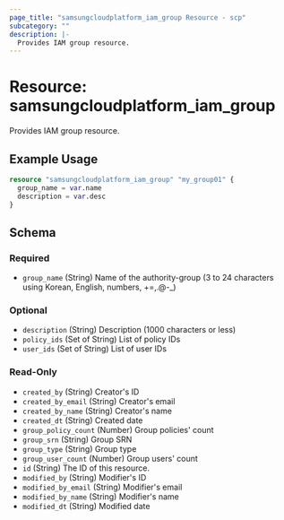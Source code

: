 ```yaml
---
page_title: "samsungcloudplatform_iam_group Resource - scp"
subcategory: ""
description: |-
  Provides IAM group resource.
---
```


# Resource: samsungcloudplatform_iam_group

Provides IAM group resource.


## Example Usage

```terraform
resource "samsungcloudplatform_iam_group" "my_group01" {
  group_name = var.name
  description = var.desc
}
```

<!-- schema generated by tfplugindocs -->
## Schema

### Required

- `group_name` (String) Name of the authority-group (3 to 24 characters using Korean, English, numbers, +=,.@-_)

### Optional

- `description` (String) Description (1000 characters or less)
- `policy_ids` (Set of String) List of policy IDs
- `user_ids` (Set of String) List of user IDs

### Read-Only

- `created_by` (String) Creator's ID
- `created_by_email` (String) Creator's email
- `created_by_name` (String) Creator's name
- `created_dt` (String) Created date
- `group_policy_count` (Number) Group policies' count
- `group_srn` (String) Group SRN
- `group_type` (String) Group type
- `group_user_count` (Number) Group users' count
- `id` (String) The ID of this resource.
- `modified_by` (String) Modifier's ID
- `modified_by_email` (String) Modifier's email
- `modified_by_name` (String) Modifier's name
- `modified_dt` (String) Modified date
